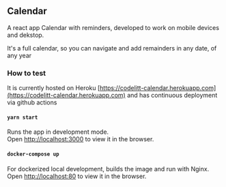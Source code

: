 ## Calendar

A react app Calendar with reminders, developed to work on mobile devices and dekstop.

It's a full calendar, so you can navigate and add remainders in any date, of any year
### How to test

It is currently hosted on Heroku [https://codelitt-calendar.herokuapp.com](https://codelitt-calendar.herokuapp.com)
and has continuous deployment via github actions
#### `yarn start`

Runs the app in development mode.\
Open [http://localhost:3000](http://localhost:3000) to view it in the browser.

#### `docker-compose up`

For dockerized local development, builds the image and run with Nginx.\
Open [http://localhost:80](http://localhost:80) to view it in the browser.



